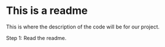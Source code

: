 # This is a readme

This is where the description of the code will be for our project.

Step 1: Read the readme.